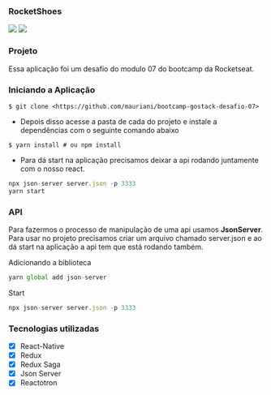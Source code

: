 ### RocketShoes


<img src="https://user-images.githubusercontent.com/32397288/103532074-589aba80-4e69-11eb-9a2f-a4a31799c6a7.png" > 
<img src="https://user-images.githubusercontent.com/32397288/103532105-65b7a980-4e69-11eb-875d-d0ef364c3c22.png" > 

### Projeto

Essa aplicação foi um desafio do modulo 07 do bootcamp da Rocketseat.

### Iniciando a Aplicação

```
$ git clone <https://github.com/mauriani/bootcamp-gostack-desafio-07>

```

- Depois disso acesse a pasta de cada do projeto e instale a dependências com o seguinte comando abaixo

```
$ yarn install # ou npm install

```

- Para dá start na aplicação precisamos deixar a api rodando juntamente com o nosso react.

```jsx
npx json-server server.json -p 3333
yarn start
```

### API

Para fazermos o processo de manipulação de uma api usamos **JsonServer**. Para usar no projeto precisamos criar um arquivo chamado server.json e ao dá start na aplicação a api tem que está rodando também.

Adicionando a biblioteca

```jsx
yarn global add json-server
```

Start 

```jsx
npx json-server server.json -p 3333
```

### Tecnologias utilizadas

- [x]  React-Native
- [x]  Redux
- [x]  Redux Saga
- [x]  Json Server
- [x]  Reactotron
